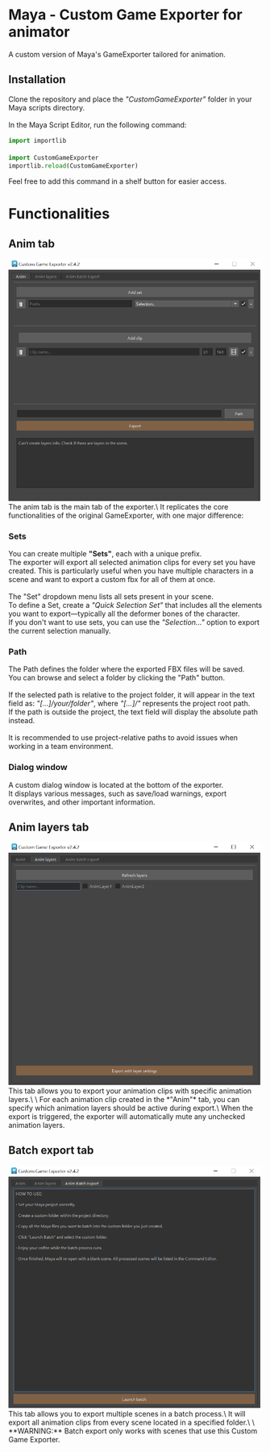 # Maya - Custom Game Exporter for animator
A custom version of Maya's GameExporter tailored for animation.

## Installation
Clone the repository and place the *"CustomGameExporter"* folder in your Maya scripts directory.\
\
In the Maya Script Editor, run the following command:
```python
import importlib

import CustomGameExporter
importlib.reload(CustomGameExporter)
```
Feel free to add this command in a shelf button for easier access.

# Functionalities
## Anim tab
<img src="/ReadMeImage/I_AnimTab.png" width="500">
The anim tab is the main tab of the exporter.\
It replicates the core functionalities of the original GameExporter, with one major difference:

### Sets
You can create multiple **"Sets"**, each with a unique prefix.\
The exporter will export all selected animation clips for every set you have created.
This is particularly useful when you have multiple characters in a scene and want to export a custom fbx for all of them at once.\
\
The "Set" dropdown menu lists all sets present in your scene.\
To define a Set, create a *"Quick Selection Set"* that includes all the elements you want to export—typically all the deformer bones of the character.\
If you don't want to use sets, you can use the *"Selection..."* option to export the current selection manually.



### Path
The Path defines the folder where the exported FBX files will be saved.\
You can browse and select a folder by clicking the "Path" button.\
\
If the selected path is relative to the project folder, it will appear in the text field as:
*"[...]/your/folder"*, where *"[...]/"* represents the project root path.\
If the path is outside the project, the text field will display the absolute path instead.\
\
It is recommended to use project-relative paths to avoid issues when working in a team environment.

### Dialog window
A custom dialog window is located at the bottom of the exporter.\
It displays various messages, such as save/load warnings, export overwrites, and other important information.

## Anim layers tab
<img src="/ReadMeImage/I_AnimLayerTab.png" width="500">
This tab allows you to export your animation clips with specific animation layers.\
\
For each animation clip created in the *"Anim"* tab, you can specify which animation layers should be active during export.\
When the export is triggered, the exporter will automatically mute any unchecked animation layers.

## Batch export tab
<img src="/ReadMeImage/I_BatchTab.png" width="500">
This tab allows you to export multiple scenes in a batch process.\
It will export all animation clips from every scene located in a specified folder.\
\
**WARNING:** Batch export only works with scenes that use this Custom Game Exporter.


